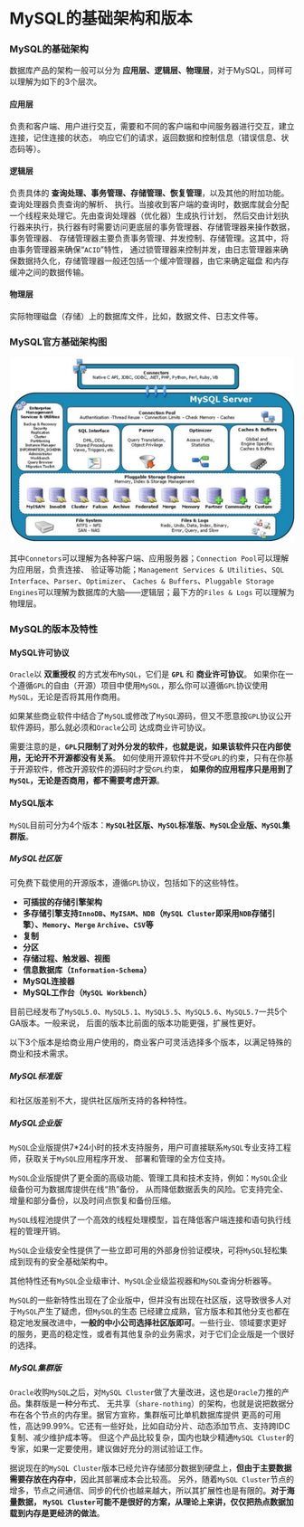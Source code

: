 MySQL的基础架构和版本
===============================================================
### MySQL的基础架构
数据库产品的架构一般可以分为 **应用层、逻辑层、物理层**，对于MySQL，同样可以理解为如下的3个层次。

#### 应用层
负责和客户端、用户进行交互，需要和不同的客户端和中间服务器进行交互，建立连接，记住连接的状态，
响应它们的请求，返回数据和控制信息（错误信息、状态码等）。

#### 逻辑层
负责具体的 **查询处理、事务管理、存储管理、恢复管理**，以及其他的附加功能。查询处理器负责查询的解析、
执行。当接收到客户端的查询时，数据库就会分配一个线程来处理它。先由查询处理器（优化器）生成执行计划，
然后交由计划执行器来执行，执行器有时需要访问更底层的事务管理器、存储管理器来操作数据，事务管理器、
存储管理器主要负责事务管理、并发控制、存储管理。这其中，将由事务管理器来确保“`ACID`”特性，
通过锁管理器来控制并发，由日志管理器来确保数据持久化，存储管理器一般还包括一个缓冲管理器，由它来确定磁盘
和内存缓冲之间的数据传输。

#### 物理层
实际物理磁盘（存储）上的数据库文件，比如，数据文件、日志文件等。

### MySQL官方基础架构图

![mysql官方基础架构图](img/mysql_1.jpeg)

其中`Connetors`可以理解为各种客户端、应用服务器；`Connection Pool`可以理解为应用层，负责连接、
验证等功能；`Management Services & Utilities`、`SQL Interface`、`Parser`、`Optimizer`、
`Caches & Buffers`、`Pluggable Storage Engines`可以理解为数据库的大脑——逻辑层；最下方的`Files & Logs`
可以理解为物理层。

### MySQL的版本及特性

#### MySQL许可协议
`Oracle`以 **双重授权** 的方式发布`MySQL`，它们是 **`GPL`** 和 **商业许可协议**。
如果你在一个遵循`GPL`的自由（开源）项目中使用`MySQL`，那么你可以遵循`GPL`协议使用`MySQL`，无论是否将其用作商用。

如果某些商业软件中结合了`MySQL`或修改了`MySQL`源码，但又不愿意按`GPL`协议公开软件源码，那么就必须和`Oracle`公司
达成商业许可协议。

需要注意的是，**`GPL`只限制了对外分发的软件，也就是说，如果该软件只在内部使用，无论开不开源都没有关系**。
如何使用开源软件并不受`GPL`的约束，只有在你基于开源软件，修改开源软件的源码时才受`GPL`约束，
**如果你的应用程序只是用到了`MySQL`，无论是否商用，都不需要考虑开源**。

#### MySQL版本
`MySQL`目前可分为4个版本：**`MySQL`社区版、`MySQL`标准版、`MySQL`企业版、`MySQL`集群版**。

##### MySQL社区版
可免费下载使用的开源版本，遵循`GPL`协议，包括如下的这些特性。
+ **可插拔的存储引擎架构**
+ **多存储引擎支持`InnoDB`、`MyISAM`、`NDB`（`MySQL Cluster`即采用`NDB`存储引擎）、`Memory`、`Merge`
`Archive`、`CSV`等**
+ **复制**
+ **分区**
+ **存储过程、触发器、视图**
+ **信息数据库（`Information-Schema`）**
+ **MySQL连接器**
+ **MySQL工作台（`MySQL Workbench`）**

目前已经发布了`MySQL5.0`、`MySQL5.1`、`MySQL5.5`、`MySQL5.6`、`MySQL5.7`一共5个GA版本。一般来说，
后面的版本比前面的版本功能更强，扩展性更好。

以下3个版本是给商业用户使用的，商业客户可灵活选择多个版本，以满足特殊的商业和技术需求。

##### MySQL标准版
和社区版差别不大，提供社区版所支持的各种特性。

##### MySQL企业版
`MySQL`企业版提供7*24小时的技术支持服务，用户可直接联系`MySQL`专业支持工程师，获取关于`MySQL`应用程序开发、
部署和管理的全方位支持。

`MySQL`企业版提供了更全面的高级功能、管理工具和技术支持，例如：`MySQL`企业级备份可为数据库提供在线“热”备份，
从而降低数据丢失的风险。它支持完全、增量和部分备份，以及时间点恢复和备份压缩。

`MySQL`线程池提供了一个高效的线程处理模型，旨在降低客户端连接和语句执行线程的管理开销。

`MySQL`企业级安全性提供了一些立即可用的外部身份验证模块，可将`MySQL`轻松集成到现有的安全基础架构中。

其他特性还有`MySQL`企业级审计、`MySQL`企业级监视器和`MySQL`查询分析器等。

`MySQL`的一些新特性出现在了企业版中，但并没有出现在社区版，这导致很多人对于`MySQL`产生了疑虑，但`MySQL`的生态
已经建立成熟，官方版本和其他分支也都在稳定地发展改进中，**一般的中小公司选择社区版即可**。一些行业、领域要求更好
的服务，更高的稳定性，或者有其他复杂的业务需求，对于它们企业版是一个很好的选择。

##### MySQL集群版
`Oracle`收购`MySQL`之后，对`MySQL Cluster`做了大量改进，这也是`Oracle`力推的产品。集群版是一种分布式、
无共享（`share-nothing`）的架构，也就是说把数据分布在各个节点的内存里。据官方宣称，集群版可比单机数据库提供
更高的可用性，高达99.99%。它还有一些好处，比如自动分片、动态添加节点、支持跨IDC复制、减少维护成本等。
但这个产品比较复杂，国内也缺少精通`MySQL Cluster`的专家，如果一定要使用，建议做好充分的测试验证工作。

据说现在的`MySQL Cluster`版本已经允许存储部分数据到硬盘上，**但由于主要数据需要存放在内存中**，因此其部署成本会比较高。
另外，随着`MySQL Cluster`节点的增多，节点之间通信、同步的代价也越来越大，所以其扩展性也是有限的。**对于海量数据，
`MySQL Cluster`可能不是很好的方案，从理论上来讲，仅仅把热点数据加载到内存是更经济的做法**。









































